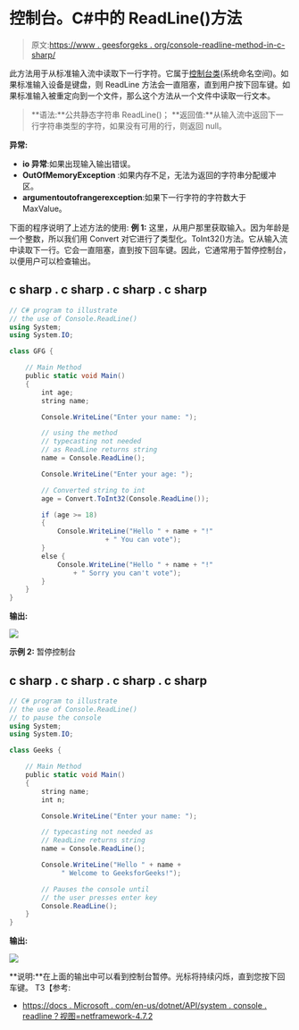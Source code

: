 # 控制台。C#中的 ReadLine()方法

> 原文:[https://www . geesforgeks . org/console-readline-method-in-c-sharp/](https://www.geeksforgeeks.org/console-readline-method-in-c-sharp/)

此方法用于从标准输入流中读取下一行字符。它属于[控制台类](https://www.geeksforgeeks.org/console-class-in-c-sharp/)(系统命名空间)。如果标准输入设备是键盘，则 ReadLine 方法会一直阻塞，直到用户按下回车键。如果标准输入被重定向到一个文件，那么这个方法从一个文件中读取一行文本。

> **语法:**公共静态字符串 ReadLine()；
> **返回值:**从输入流中返回下一行字符串类型的字符，如果没有可用的行，则返回 null。

**异常:**

*   **io 异常**:如果出现输入输出错误。
*   **OutOfMemoryException** :如果内存不足，无法为返回的字符串分配缓冲区。
*   **argumentoutofrangerexception**:如果下一行字符的字符数大于 MaxValue。

下面的程序说明了上述方法的使用:
**例 1:** 这里，从用户那里获取输入。因为年龄是一个整数，所以我们用 Convert 对它进行了类型化。ToInt32()方法。它从输入流中读取下一行。它会一直阻塞，直到按下回车键。因此，它通常用于暂停控制台，以便用户可以检查输出。

## c sharp . c sharp . c sharp . c sharp

```cs
// C# program to illustrate
// the use of Console.ReadLine()
using System;
using System.IO;

class GFG {

    // Main Method
    public static void Main()
    {
        int age;
        string name;

        Console.WriteLine("Enter your name: ");

        // using the method
        // typecasting not needed
        // as ReadLine returns string
        name = Console.ReadLine();

        Console.WriteLine("Enter your age: ");

        // Converted string to int
        age = Convert.ToInt32(Console.ReadLine());

        if (age >= 18)
        {
            Console.WriteLine("Hello " + name + "!"
                        + " You can vote");
        }
        else {
            Console.WriteLine("Hello " + name + "!"
                + " Sorry you can't vote");
        }
    }
}
```

**输出:**

![](img/d1707f4212f26a760bd73f3ddf1bb3fa.png)

**示例 2:** 暂停控制台

## c sharp . c sharp . c sharp . c sharp

```cs
// C# program to illustrate
// the use of Console.ReadLine()
// to pause the console
using System;
using System.IO;

class Geeks {

    // Main Method
    public static void Main()
    {
        string name;
        int n;

        Console.WriteLine("Enter your name: ");

        // typecasting not needed as
        // ReadLine returns string
        name = Console.ReadLine();

        Console.WriteLine("Hello " + name +
             " Welcome to GeeksforGeeks!");

        // Pauses the console until
        // the user presses enter key
        Console.ReadLine();
    }
}
```

**输出:**

![](img/f8693ed42697981d9ac44044e1b7265c.png)

**说明:**在上面的输出中可以看到控制台暂停。光标将持续闪烁，直到您按下回车键。
T3【参考:

*   [https://docs . Microsoft . com/en-us/dotnet/API/system . console . readline？视图=netframework-4.7.2](https://docs.microsoft.com/en-us/dotnet/api/system.console.readline?view=netframework-4.7.2)